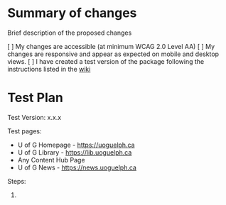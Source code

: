 # Summary of changes
Brief description of the proposed changes

[ ] My changes are accessible (at minimum WCAG 2.0 Level AA)
[ ] My changes are responsive and appear as expected on mobile and desktop views.
[ ] I have created a test version of the package following the instructions listed in the [wiki](https://github.com/ccswbs/web-components/wiki/Development-Guide#publishing-to-npm)

# Test Plan

Test Version: x.x.x

Test pages: 

- U of G Homepage - https://uoguelph.ca
- U of G Library - https://lib.uoguelph.ca
- Any Content Hub Page
- U of G News - https://news.uoguelph.ca

Steps:

1. 